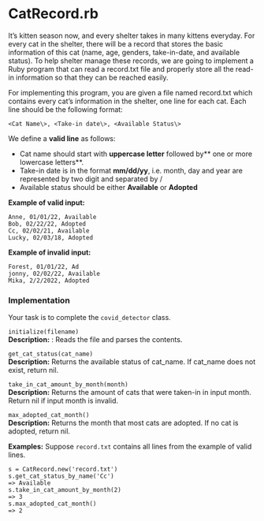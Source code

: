 # CatRecord.rb
It’s kitten season now, and every shelter takes in many kittens everyday. For every cat in the shelter, there will be a record that stores the basic information of this cat (name, age, genders, take-in-date, and available status). To help shelter manage these records, we are going to implement a Ruby program that can read a record.txt file and properly store all the read-in information so that they can be reached easily.

For implementing this program, you are given a file named record.txt which contains every cat’s information in the shelter, one line for each cat. Each line should be the following format:

```
<Cat Name\>, <Take-in date\>, <Available Status\>
```
 
We define a **valid line** as follows:
- Cat name should start with **uppercase letter** followed by** one or more lowercase letters**.
- Take-in date is in the format **mm/dd/yy**, i.e. month, day and year are represented by two digit and separated by /
- Available status should be either **Available** or **Adopted**

**Example of valid input:**  
```
Anne, 01/01/22, Available  
Bob, 02/22/22, Adopted  
Cc, 02/02/21, Available  
Lucky, 02/03/18, Adopted  
```

**Example of invalid input:**
```
Forest, 01/01/22, Ad  
jonny, 02/02/22, Available  
Mika, 2/2/2022, Adopted  
```
  
### Implementation
Your task is to complete the `covid_detector` class.

`initialize(filename)`  
**Description:** : Reads the file and parses the contents.

`get_cat_status(cat_name)`  
**Description:**  Returns the available status of cat_name. If cat_name does not exist, return nil.

`take_in_cat_amount_by_month(month)`  
**Description:** Returns the amount of cats that were taken-in in input month. Return nil if input month is invalid.

`max_adopted_cat_month()`  
**Description:** Returns the month that most cats are adopted. If no cat is adopted, return nil.

**Examples:**
Suppose `record.txt` contains all lines from the example of valid lines.
```
s = CatRecord.new('record.txt')  
s.get_cat_status_by_name('Cc')  
=> Available
s.take_in_cat_amount_by_month(2)  
=> 3
s.max_adopted_cat_month()  
=> 2
```
